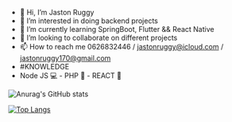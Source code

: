 - 👋 Hi, I’m Jaston Ruggy
- 👀 I’m interested in doing backend projects
- 🌱 I’m currently learning SpringBoot, Flutter && React Native
- 💞️ I’m looking to collaborate on different projects
- 📫 How to reach me 0626832446 / jastonruggy@icloud.com / jastonruggy170@gmail.com
- #KNOWLEDGE
- Node JS 💻 - PHP 🐘 - REACT 💮

<!---
JRuggy/JRuggy is a ✨ special ✨ repository because its `README.md` (this file) appears on your GitHub profile.
You can click the Preview link to take a look at your changes.
--->

![Anurag's GitHub stats](https://github-readme-stats.vercel.app/api?username=JRuggy&show_icons=true&theme=dark)

[![Top Langs](https://github-readme-stats.vercel.app/api/top-langs/?username=JRuggy&layout=pie&theme=dark)](https://github.com/JRuggy/github-readme-stats)
